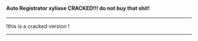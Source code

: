#### Auto Registrator xyliase CRACKED!!! do not buy that shit!

_____________________________________________________________
!this is a cracked version !
_____________________________________________________________


